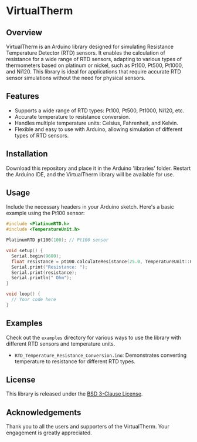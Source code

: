 
# VirtualTherm

## Overview
VirtualTherm is an Arduino library designed for simulating Resistance Temperature Detector (RTD) sensors. It enables the calculation of resistance for a wide range of RTD sensors, adapting to various types of thermometers based on platinum or nickel, such as Pt100, Pt500, Pt1000, and Ni120. This library is ideal for applications that require accurate RTD sensor simulations without the need for physical sensors.

## Features
- Supports a wide range of RTD types: Pt100, Pt500, Pt1000, Ni120, etc.
- Accurate temperature to resistance conversion.
- Handles multiple temperature units: Celsius, Fahrenheit, and Kelvin.
- Flexible and easy to use with Arduino, allowing simulation of different types of RTD sensors.

## Installation
Download this repository and place it in the Arduino 'libraries' folder. Restart the Arduino IDE, and the VirtualTherm library will be available for use.

## Usage
Include the necessary headers in your Arduino sketch. Here's a basic example using the Pt100 sensor:

```cpp
#include <PlatinumRTD.h>
#include <TemperatureUnit.h>

PlatinumRTD pt100(100); // Pt100 sensor

void setup() {
  Serial.begin(9600);
  float resistance = pt100.calculateResistance(25.0, TemperatureUnit::CELSIUS);
  Serial.print("Resistance: ");
  Serial.print(resistance);
  Serial.println(" Ohm");
}

void loop() {
  // Your code here
}
```

## Examples
Check out the `examples` directory for various ways to use the library with different RTD sensors and temperature units.

- `RTD_Temperature_Resistance_Conversion.ino`: Demonstrates converting temperature to resistance for different RTD types.

## License
This library is released under the [BSD 3-Clause License](LICENSE).

## Acknowledgements
Thank you to all the users and supporters of the VirtualTherm. Your engagement is greatly appreciated.
